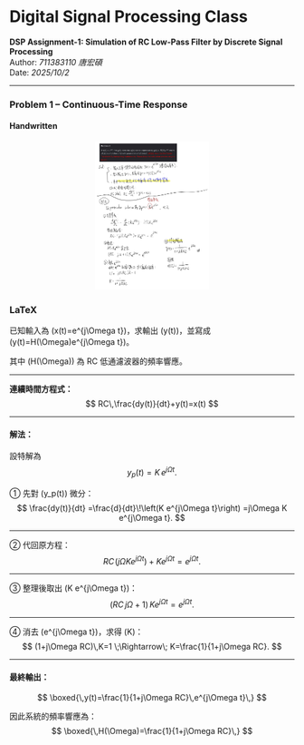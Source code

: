 #  Digital Signal Processing Class
**DSP Assignment-1: Simulation of RC Low-Pass Filter by Discrete Signal Processing**  
Author: *711383110 唐宏碩*  
Date: *2025/10/2*  

---

### Problem 1 – Continuous-Time Response</span>

####  Handwritten 
<p align="center">
  <img src="./fig/problem1.jpg" alt="Problem 1 手寫稿" width=40%">
  <br>
</p>


### LaTeX

已知輸入為 \(x(t)=e^{j\Omega t}\)，求輸出 \(y(t)\)，並寫成  
\(y(t)=H(\Omega)e^{j\Omega t}\)。

其中 \(H(\Omega)\) 為 RC 低通濾波器的頻率響應。

---

**連續時間方程式：**
$$
RC\,\frac{dy(t)}{dt}+y(t)=x(t)
$$

---

#### 解法：

設特解為
$$
y_p(t)=K\,e^{j\Omega t}.
$$

① 先對 \(y_p(t)\) 微分：
$$
\frac{dy(t)}{dt}
  =\frac{d}{dt}\!\left(K e^{j\Omega t}\right)
  =j\Omega K e^{j\Omega t}.
$$

---

② 代回原方程：
$$
RC\!\left(j\Omega K e^{j\Omega t}\right)+K e^{j\Omega t}
   =e^{j\Omega t}.
$$

---

③ 整理後取出 \(K e^{j\Omega t}\)：
$$
(RC\,j\Omega+1)\,K e^{j\Omega t}=e^{j\Omega t}.
$$

---

④ 消去 \(e^{j\Omega t}\)，求得 \(K\)：
$$
(1+j\Omega RC)\,K=1
   \;\Rightarrow\;
   K=\frac{1}{1+j\Omega RC}.
$$

---

#### 最終輸出：
$$
\boxed{\,y(t)=\frac{1}{1+j\Omega RC}\,e^{j\Omega t}\,}
$$

因此系統的頻率響應為：
$$
\boxed{\,H(\Omega)=\frac{1}{1+j\Omega RC}\,}
$$
